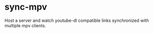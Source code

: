# sync-mpv
Host a server and watch youtube-dl compatible links synchronized with multiple mpv clients.
